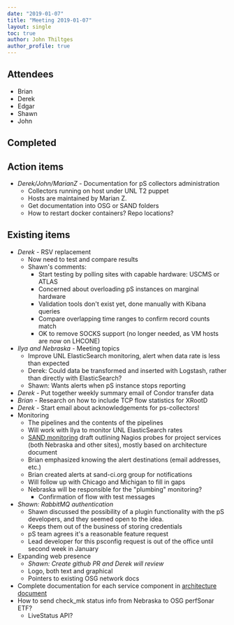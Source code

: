 ```yaml
---
date: "2019-01-07"
title: "Meeting 2019-01-07"
layout: single
toc: true
author: John Thiltges
author_profile: true
---
```


Attendees
---------
- Brian
- Derek
- Edgar
- Shawn
- John

Completed
---------

Action items
------------

- *Derek/John/MarianZ* - Documentation for pS collectors administration
    - Collectors running on host under UNL T2 puppet
    - Hosts are maintained by Marian Z.
    - Get documentation into OSG or SAND folders
    - How to restart docker containers? Repo locations?

Existing items
--------------
- *Derek* - RSV replacement
    - Now need to test and compare results
    - Shawn's comments:
        - Start testing by polling sites with capable hardware: USCMS or ATLAS
        - Concerned about overloading pS instances on marginal hardware
        - Validation tools don't exist yet, done manually with Kibana queries
        - Compare overlapping time ranges to confirm record counts match
        - OK to remove SOCKS support (no longer needed, as VM hosts are now on LHCONE)
- *Ilya and Nebraska* - Meeting topics
    - Improve UNL ElasticSearch monitoring, alert when data rate is less than expected
    - Derek: Could data be transformed and inserted with Logstash, rather than directly with ElasticSearch?
    - Shawn: Wants alerts when pS instance stops reporting
- *Derek* - Put together weekly summary email of Condor transfer data
- *Brian* - Research on how to include TCP flow statistics for XRootD
- *Derek* - Start email about acknowledgements for ps-collectors!
- Monitoring
    - The pipelines and the contents of the pipelines
    - Will work with Ilya to monitor UNL ElasticSearch rates
    - [SAND monitoring](https://docs.google.com/spreadsheets/d/119j4BVa4WEWGcRX7knC_yZSlj358otqU4i6f94djXLg) draft
      outlining Nagios probes for project services (both Nebraska and other sites), mostly based on architecture document
    - Brian emphasized knowing the alert destinations (email addresses, etc.)
    - Brian created alerts at sand-ci.org group for notifications
    - Will follow up with Chicago and Michigan to fill in gaps
    - Nebraska will be responsible for the "plumbing" monitoring?
        - Confirmation of flow with test messages
- *Shawn: RabbitMQ authentication*
    - Shawn discussed the possibility of a plugin functionality with the pS
      developers, and they seemed open to the idea.
    - Keeps them out of the business of storing credentials
    - pS team agrees it's a reasonable feature request
    - Lead developer for this psconfig request is out of the office until second week in January
- Expanding web presence
  - *Shawn: Create github PR and Derek will review*
  - Logo, both text and graphical
  - Pointers to existing OSG network docs
- Complete documentation for each service component in [architecture document](https://docs.google.com/document/d/1Zy27YC3Hg5_1he8Wehg2IR91PHmaduTLbieA_TrvbVU)
- How to send check_mk status info from Nebraska to OSG perfSonar ETF?
    - LiveStatus API?
